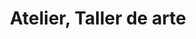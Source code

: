 ---
title: "Atelier, Taller de arte"
url: /leandro-n-alem/atelier-taller-de-arte/
shop: artesanía
---